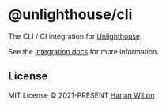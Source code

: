 # @unlighthouse/cli

The CLI / CI integration for [Unlighthouse](https://github.com/harlan-zw/unlighthouse).

See the [integration docs](https://unlighthouse.dev/integrations/cli.html) for more information.

## License

MIT License © 2021-PRESENT [Harlan Wilton](https://github.com/harlan-zw)
